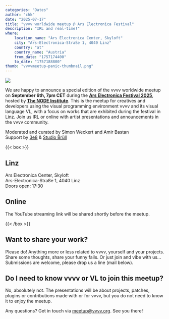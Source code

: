 ```yaml
---
categories: "Dates"
author: "chk"
date: "2025-07-17"
title: "vvvv worldwide meetup @ Ars Electronica Festival"
description: "IRL and real-time!"
where: 
    location_name: "Ars Electronica Center, Skyloft"
    city: "Ars-Electronica-Straße 1, 4040 Linz"
    country: "at"
    country_name: "Austria"
    from_date: "1757174400"
    to_date: "1757188800"
thumb: "vvvvmeetup-panic-thumbnail.png"
---
```


![](vvvvmeetup-panic.jpg)

We are happy to announce a special edition of the vvvv worldwide meetup on **September 6th, 7pm CET** during the **[Ars Electronica Festival 2025](https://ars.electronica.art/festival)**, hosted by **[The NODE Institute](https://thenodeinstitute.org/)**. This is the meetup for creatives and developers using the visual programming environment vvvv and its visual language VL, with a focus on works that are exhibited during the festival in Linz. Join us IRL or online with artist presentations and announcements in the vvvv community.

Moderated and curated by Simon Weckert and Amir Bastan<br>
Support by [3e8](https://www.3e8.studio/) & [Studio Brüll](https://studiobruell.de/) 

{{< box >}}
## Linz
Ars Electronica Center, Skyloft<br>
Ars-Electronica-Straße 1, 4040 Linz<br>
Doors open: 17:30<br>
<!--**[RSVP here](https://thenodeinstitute.org/event/29-vvvv-worldwide-meetup/)**-->

<!--
## Berlin
The NODE Institute<br>
Wipperstrasse 13, 12055 Berlin<br>
Doors open: 17:30
-->

## Online
The YouTube streaming link will be shared shortly before the meetup.
<!--
[Watch via Youtube](https://www.youtube.com/live/Npr0K63bKZc)<br>
[Join via Zoom](https://us02web.zoom.us/j/88581589594?pwd=qZrSFFidBl9u6IMmPiGwdnUuBXV3TX.1)
-->
{{< /box >}}

##  Want to share your work?
Please do! Anything more or less related to vvvv, yourself and your projects. Share some thoughts, share your funny fails. Or just join and vibe with us... Submissions are welcome, please drop us a line (mail below).

## Do I need to know vvvv or VL to join this meetup?
No, absolutely not. The presentations will be about projects, patches, plugins or contributions made with or for vvvv, but you do not need to know it to enjoy the meetup.

<!--
## Do you have space to host a hub in your city?
Great to hear! Hosting a watch party in your city is a great way to extend your network and connect with other patchers from your area. Let us know if you plan to do so (mail below), so we can add your location to this post.
-->

Any questions? Get in touch via meetup@vvvv.org. See you there!